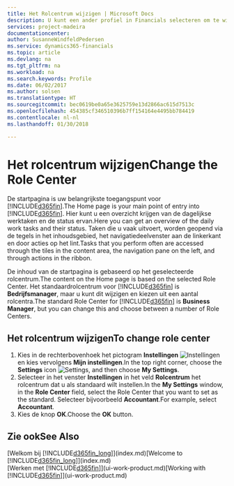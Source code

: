 ```yaml
---
title: Het Rolcentrum wijzigen | Microsoft Docs
description: U kunt een ander profiel in Financials selecteren om te wijzigen wat u ziet op uw startpagina.
services: project-madeira
documentationcenter: 
author: SusanneWindfeldPedersen
ms.service: dynamics365-financials
ms.topic: article
ms.devlang: na
ms.tgt_pltfrm: na
ms.workload: na
ms.search.keywords: Profile
ms.date: 06/02/2017
ms.author: solsen
ms.translationtype: HT
ms.sourcegitcommit: bec0619be0a65e3625759e13d2866ac615d7513c
ms.openlocfilehash: 454385cf346510396b7ff154164e4495bb784419
ms.contentlocale: nl-nl
ms.lasthandoff: 01/30/2018

---
```

# <a name="change-the-role-center"></a><span data-ttu-id="3c977-103">Het rolcentrum wijzigen</span><span class="sxs-lookup"><span data-stu-id="3c977-103">Change the Role Center</span></span>
<span data-ttu-id="3c977-104">De startpagina is uw belangrijkste toegangspunt voor [!INCLUDE[d365fin](includes/d365fin_md.md)].</span><span class="sxs-lookup"><span data-stu-id="3c977-104">The Home page is your main point of entry into [!INCLUDE[d365fin](includes/d365fin_md.md)].</span></span> <span data-ttu-id="3c977-105">Hier kunt u een overzicht krijgen van de dagelijkse werktaken en de status ervan.</span><span class="sxs-lookup"><span data-stu-id="3c977-105">Here you can get an overview of the daily work tasks and their status.</span></span> <span data-ttu-id="3c977-106">Taken die u vaak uitvoert, worden geopend via de tegels in het inhoudsgebied, het navigatiedeelvenster aan de linkerkant en door acties op het lint.</span><span class="sxs-lookup"><span data-stu-id="3c977-106">Tasks that you perform often are accessed through the tiles in the content area, the navigation pane on the left, and through actions in the ribbon.</span></span>

<span data-ttu-id="3c977-107">De inhoud van de startpagina is gebaseerd op het geselecteerde rolcentrum.</span><span class="sxs-lookup"><span data-stu-id="3c977-107">The content on the Home page is based on the selected Role Center.</span></span> <span data-ttu-id="3c977-108">Het standaardrolcentrum voor [!INCLUDE[d365fin](includes/d365fin_md.md)] is **Bedrijfsmanager**, maar u kunt dit wijzigen en kiezen uit een aantal rolcentra.</span><span class="sxs-lookup"><span data-stu-id="3c977-108">The standard Role Center for [!INCLUDE[d365fin](includes/d365fin_md.md)] is **Business Manager**, but you can change this and choose between a number of Role Centers.</span></span>

## <a name="to-change-role-center"></a><span data-ttu-id="3c977-109">Het rolcentrum wijzigen</span><span class="sxs-lookup"><span data-stu-id="3c977-109">To change role center</span></span>
1. <span data-ttu-id="3c977-110">Kies in de rechterbovenhoek het pictogram **Instellingen** ![Instellingen](media/ui-experience/settings_icon_small.png "pictogram Instellingen voor rolcentrum") en kies vervolgens **Mijn instellingen**.</span><span class="sxs-lookup"><span data-stu-id="3c977-110">In the top right corner, choose the **Settings** icon ![Settings](media/ui-experience/settings_icon_small.png "Settings icon for role center"), and then choose **My Settings**.</span></span>
2. <span data-ttu-id="3c977-111">Selecteer in het venster **Instellingen** in het veld **Rolcentrum** het rolcentrum dat u als standaard wilt instellen.</span><span class="sxs-lookup"><span data-stu-id="3c977-111">In the **My Settings** window, in the **Role Center** field, select the Role Center that you want to set as the standard.</span></span> <span data-ttu-id="3c977-112">Selecteer bijvoorbeeld **Accountant**.</span><span class="sxs-lookup"><span data-stu-id="3c977-112">For example, select **Accountant**.</span></span>
3. <span data-ttu-id="3c977-113">Kies de knop **OK**.</span><span class="sxs-lookup"><span data-stu-id="3c977-113">Choose the **OK** button.</span></span>

## <a name="see-also"></a><span data-ttu-id="3c977-114">Zie ook</span><span class="sxs-lookup"><span data-stu-id="3c977-114">See Also</span></span>
<span data-ttu-id="3c977-115">[Welkom bij [!INCLUDE[d365fin_long](includes/d365fin_long_md.md)]](index.md)</span><span class="sxs-lookup"><span data-stu-id="3c977-115">[Welcome to [!INCLUDE[d365fin_long](includes/d365fin_long_md.md)]](index.md)</span></span>  
<span data-ttu-id="3c977-116">[Werken met [!INCLUDE[d365fin](includes/d365fin_md.md)]](ui-work-product.md)</span><span class="sxs-lookup"><span data-stu-id="3c977-116">[Working with [!INCLUDE[d365fin](includes/d365fin_md.md)]](ui-work-product.md)</span></span>  

